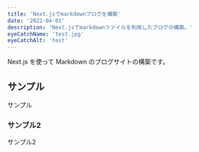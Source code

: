 ```yaml
---
title: 'Next.jsでmarkdownブログを構築'
date: '2022-04-01'
description: 'Next.jsでmarkdownファイルを利用したブログの構築。'
eyeCatchName: 'test.jpg'
eyeCatchAlt: 'test'
---
```



Next.js を使って Markdown のブログサイトの構築です。

## サンプル

サンプル

### サンプル2

サンプル2